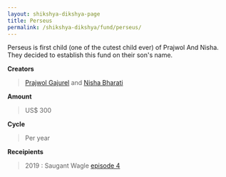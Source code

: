```yaml
---
layout: shikshya-dikshya-page
title: Perseus
permalink: /shikshya-dikshya/fund/perseus/
---
```

Perseus is first child (one of the cutest child ever) of Prajwol And Nisha. They decided to establish this fund on their son's name.

**Creators**

> [Prajwol Gajurel](https://www.facebook.com/prajwol.gajurel.9) and [Nisha Bharati](https://www.facebook.com/esha.roadcrew)

**Amount**

> US$ 300

**Cycle**

> Per year

**Receipients**

> 2019 : Saugant Wagle [episode 4](../../episodes/04)
